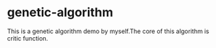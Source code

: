# genetic-algorithm
This is a genetic algorithm demo by myself.The core of this algorithm is critic function.
